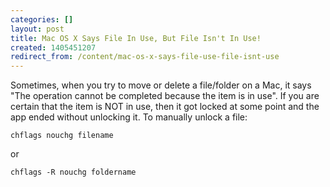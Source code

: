 ```yaml
---
categories: []
layout: post
title: Mac OS X Says File In Use, But File Isn't In Use!
created: 1405451207
redirect_from: /content/mac-os-x-says-file-use-file-isnt-use
---
```

Sometimes, when you try to move or delete a file/folder on a Mac, it says "The operation cannot be completed because the item is in use".  If you are certain that the item is NOT in use, then it got locked at some point and the app ended without unlocking it.  To manually unlock a file:

    chflags nouchg filename

or

    chflags -R nouchg foldername
